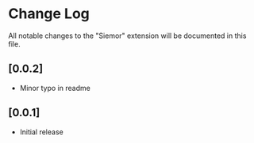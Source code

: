 # Change Log

All notable changes to the "Siemor" extension will be documented in this file.

## [0.0.2]

* Minor typo in readme

## [0.0.1]

* Initial release
